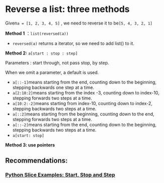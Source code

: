 # Reverse a list:  three methods

Given`a = [1, 2, 3, 4, 5]` , we need to reverse it to be`[5, 4, 3, 2, 1]`

**Method 1** ：`list(reversed(a))`  

* `reversed(a)`  returns a iterator, so we need to add list\(\) to it. 

**Method 2:**  `a[start : stop : step]` 

Parameters : start through, not pass stop, by step.

When we omit a parameter, a default is used.

* `a[::-1]`means starting from the end, counting down to the beginning, stepping backwards one step at a time.
* `a[2:10:2]`means starting from the index -3, counting down to index-10, stepping forwards two steps at a time.
* `a[10:2:-2]`means starting from index-10, counting down to index-2, stepping backwards two steps at a time.
* `a[::2]`means starting from the beginning, counting down to the end, stepping forwards two steps at a time.
* `a[::-2]`means starting from the end, counting down to the beginning, stepping backwards two steps at a time.
*  `a[start: stop]`

**Method 3: use pointers**

## Recommendations:

### [Python Slice Examples: Start, Stop and Step](https://www.dotnetperls.com/slice-python)

### 

